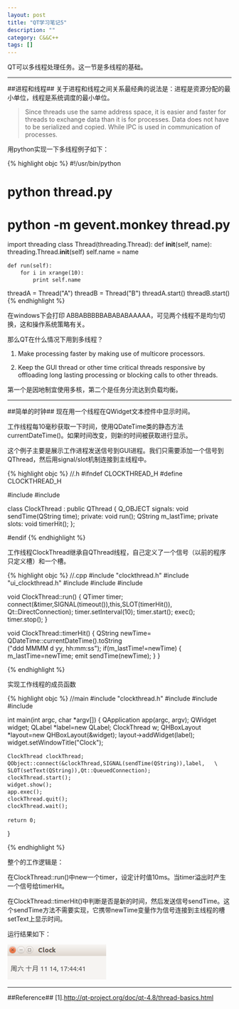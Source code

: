 ```yaml
---
layout: post
title: "QT学习笔记5"
description: ""
category: C&&C++
tags: []
---
```


QT可以多线程处理任务。这一节是多线程的基础。

-------------------------------------------------------------

##进程和线程##
关于进程和线程之间关系最经典的说法是：进程是资源分配的最小单位，线程是系统调度的最小单位。

> Since threads use the same address space, it is easier and faster for threads to exchange data than it is for processes. Data does not have to be serialized and copied. While IPC is used in communication of processes.

用python实现一下多线程例子如下：

{% highlight objc %}
#!/usr/bin/python
# python thread.py
# python -m gevent.monkey thread.py
import threading
class Thread(threading.Thread):
    def __init__(self, name):
        threading.Thread.__init__(self)
        self.name = name
   
    def run(self):
        for i in xrange(10):
            print self.name
threadA = Thread("A")
threadB = Thread("B")
threadA.start()
threadB.start()
{% endhighlight %}

在windows下会打印 ABBABBBBBABABABAAAAA，可见两个线程不是均匀切换，这和操作系统策略有关。

那么QT在什么情况下用到多线程？

1. Make processing faster by making use of multicore processors.
 
2. Keep the GUI thread or other time critical threads responsive by offloading long lasting processing or blocking calls to other threads.

第一个是因地制宜使用多核，第二个是任务分流达到负载均衡。

--------------------------------------------------------------------

##简单的时钟##
现在用一个线程在QWidget文本控件中显示时间。

工作线程每10毫秒获取一下时间，使用QDateTime类的静态方法currentDateTime()。如果时间改变，则新的时间被获取进行显示。

这个例子主要是展示工作进程发送信号到GUI进程。我们只需要添加一个信号到QThread，然后用signal/slot机制连接到主线程中。


{% highlight objc %}
//.h
#ifndef CLOCKTHREAD_H
#define CLOCKTHREAD_H

#include <QWidget>
#include <QThread>

class ClockThread : public QThread
{
    Q_OBJECT
signals:
    void sendTime(QString time);
private:
    void run();
    QString m_lastTime;
private slots:
    void timerHit();
};

#endif
{% endhighlight %}

工作线程ClockThread继承自QThread线程，自己定义了一个信号（以前的程序只定义槽）和一个槽。

{% highlight objc %}
//.cpp
#include "clockthread.h"
#include "ui_clockthread.h"
#include <QTimer>
#include <QString>
#include <QDateTime>

void ClockThread::run()
{
    QTimer timer;
    connect(&timer,SIGNAL(timeout()),this,SLOT(timerHit()), \
    Qt::DirectConnection);
    timer.setInterval(10);
    timer.start();
    exec();
    timer.stop();
}

void ClockThread::timerHit()
{
    QString newTime= QDateTime::currentDateTime().toString  \
    ("ddd MMMM d yy, hh:mm:ss");
    if(m_lastTime!=newTime)
    {
        m_lastTime=newTime;
        emit sendTime(newTime);
    }
}

{% endhighlight %}

实现工作线程的成员函数


{% highlight objc %}
//main
#include "clockthread.h"
#include <QApplication>
#include <QLabel>
#include <QHBoxLayout>

int main(int argc, char *argv[])
{
    QApplication app(argc, argv);
    QWidget widget;
    QLabel *label=new QLabel;
    ClockThread w;
    QHBoxLayout *layout=new QHBoxLayout(&widget);
    layout->addWidget(label);
    widget.setWindowTitle("Clock");

    ClockThread clockThread;
    QObject::connect(&clockThread,SIGNAL(sendTime(QString)),label,   \
    SLOT(setText(QString)),Qt::QueuedConnection);
    clockThread.start();
    widget.show();
    app.exec();
    clockThread.quit();
    clockThread.wait();

    return 0;
}

{% endhighlight %}

整个的工作逻辑是：

在ClockThread::run()中new一个timer，设定计时值10ms。当timer溢出时产生一个信号给timerHit。

在ClockThread::timerHit()中判断是否是新的时间，然后发送信号sendTime。这个sendTime方法不需要实现，它携带newTime变量作为信号连接到主线程的槽setText上显示时间。

运行结果如下：

![图片](/assets/images/QT5-1.png)



--------------------------------------------------------------------
##Reference##
[1].http://qt-project.org/doc/qt-4.8/thread-basics.html

